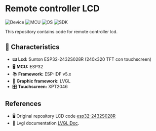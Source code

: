 # Remote controller LCD

![Device](https://img.shields.io/badge/DEVICE-ESP32--2432S028R-8A2BE2)
![MCU](https://img.shields.io/badge/MCU-ESP32-8A2BE2)
![OS](https://img.shields.io/badge/OS-FreeRTOS-green)
![SDK](https://img.shields.io/badge/SDK-ESP--IDF%20v5.x-blue)

This repository contains code for remote controller lcd.

## 📌 Characteristics

- 📟 **Lcd:** Sunton ESP32-2432S028R (240x320 TFT con touchscreen)
- 🖥️ **MCU:** ESP32
- 📚 **Framework:** ESP-IDF v5.x
- 🎨 **Graphic framework:** LVGL
- 🎛️ **Touchscreen:** XPT2046

## References

- 🖥️ Original repository LCD code [esp32-2432S028R](https://github.com/limpens/esp32-2432S028R) 
- 📘 Lvgl documentation [LVGL Doc](https://lvgl.io/).
